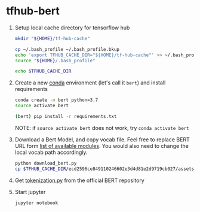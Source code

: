 # tfhub-bert
1. Setup local cache directory for tensorflow hub
    ```bash
    mkdir "${HOME}/tf-hub-cache"

    cp ~/.bash_profile ~/.bash_profile.bkup
    echo 'export TFHUB_CACHE_DIR="${HOME}/tf-hub-cache"' >> ~/.bash_profile
    source "${HOME}/.bash_profile"
    
    echo $TFHUB_CACHE_DIR
    ```

2. Create a new [conda](https://www.anaconda.com/distribution/) environment (let's call it `bert`) and install requirements
    ```bash
    conda create -n bert python=3.7
    source activate bert
    
    (bert) pip install -r requirements.txt
    ```
    NOTE: if `source activate bert` does not work, try `conda activate bert`

3. Download a Bert Model, and copy vocab file. Feel free to replace BERT URL form [list of available modules](https://tfhub.dev/s?q=bert). You would also need to change the local vocab path accordingly.
    ```bash
    python download_bert.py
    cp $TFHUB_CACHE_DIR/ecd2596ce849110246602e3d4d81e2d9719cb027/assets/vocab.txt .
    ```

4. Get [tokenization.py](https://github.com/google-research/bert/blob/master/tokenization.py) from the official BERT repository

5. Start jupyter
    ```bash
    jupyter notebook
    ```
